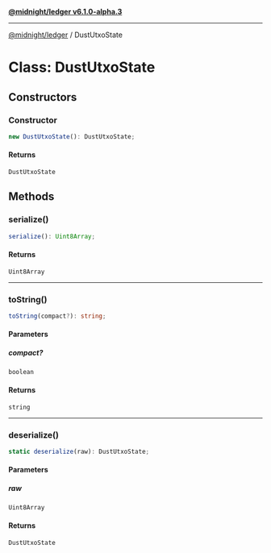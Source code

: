 [**@midnight/ledger v6.1.0-alpha.3**](../README.md)

***

[@midnight/ledger](../globals.md) / DustUtxoState

# Class: DustUtxoState

## Constructors

### Constructor

```ts
new DustUtxoState(): DustUtxoState;
```

#### Returns

`DustUtxoState`

## Methods

### serialize()

```ts
serialize(): Uint8Array;
```

#### Returns

`Uint8Array`

***

### toString()

```ts
toString(compact?): string;
```

#### Parameters

##### compact?

`boolean`

#### Returns

`string`

***

### deserialize()

```ts
static deserialize(raw): DustUtxoState;
```

#### Parameters

##### raw

`Uint8Array`

#### Returns

`DustUtxoState`
